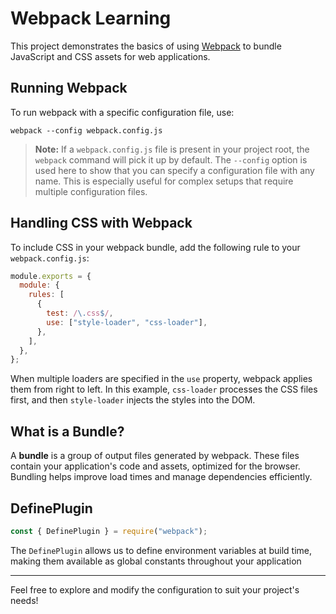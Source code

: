 # Webpack Learning

This project demonstrates the basics of using [Webpack](https://webpack.js.org/) to bundle JavaScript and CSS assets for web applications.

## Running Webpack

To run webpack with a specific configuration file, use:

```
webpack --config webpack.config.js
```

> **Note:** If a `webpack.config.js` file is present in your project root, the `webpack` command will pick it up by default. The `--config` option is used here to show that you can specify a configuration file with any name. This is especially useful for complex setups that require multiple configuration files.

## Handling CSS with Webpack

To include CSS in your webpack bundle, add the following rule to your `webpack.config.js`:

```js
module.exports = {
  module: {
    rules: [
      {
        test: /\.css$/,
        use: ["style-loader", "css-loader"],
      },
    ],
  },
};
```

When multiple loaders are specified in the `use` property, webpack applies them from right to left. In this example, `css-loader` processes the CSS files first, and then `style-loader` injects the styles into the DOM.

## What is a Bundle?

A **bundle** is a group of output files generated by webpack. These files contain your application's code and assets, optimized for the browser. Bundling helps improve load times and manage dependencies efficiently.

## DefinePlugin

```js
const { DefinePlugin } = require("webpack");
```
The `DefinePlugin` allows us to define environment variables at build time, making them available as global constants throughout your application

---

Feel free to explore and modify the configuration to suit your project's needs!
